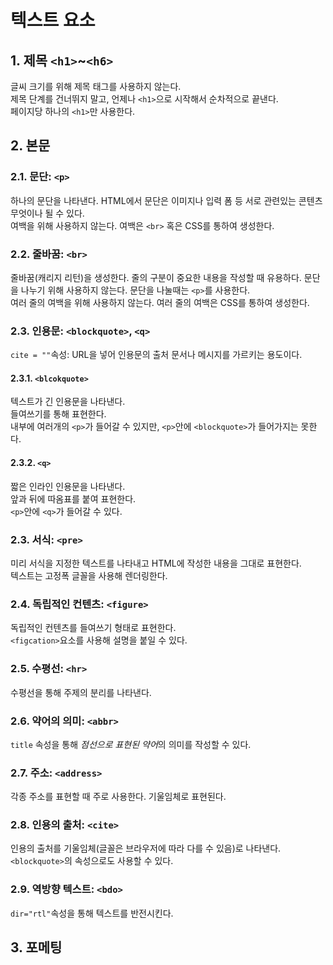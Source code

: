 # 텍스트 요소

## 1. 제목 `<h1>`~`<h6>`

글씨 크기를 위해 제목 태그를 사용하지 않는다.  
제목 단계를 건너뛰지 말고, 언제나 `<h1>`으로 시작해서 순차적으로 끝낸다.  
페이지당 하나의 `<h1>`만 사용한다.

## 2. 본문

### 2.1. 문단: `<p>`

하나의 문단을 나타낸다. HTML에서 문단은 이미지나 입력 폼 등 서로 관련있는 콘텐츠 무엇이나 될 수 있다.  
여백을 위해 사용하지 않는다. 여백은 `<br>` 혹은 CSS를 통하여 생성한다.

### 2.2. 줄바꿈: `<br>`

줄바꿈(캐리지 리턴)을 생성한다. 줄의 구분이 중요한 내용을 작성할 때 유용하다.
문단을 나누기 위해 사용하지 않는다. 문단을 나눌때는 `<p>`를 사용한다.  
여러 줄의 여백을 위해 사용하지 않는다. 여러 줄의 여백은 CSS를 통하여 생성한다.

### 2.3. 인용문: `<blockquote>`, `<q>`

`cite = ""`속성: URL을 넣어 인용문의 출처 문서나 메시지를 가르키는 용도이다.

#### 2.3.1. `<blcokquote>`

텍스트가 긴 인용문을 나타낸다.  
들여쓰기를 통해 표현한다.  
내부에 여러개의 `<p>`가 들어갈 수 있지만, `<p>`안에 `<blockquote>`가 들어가지는 못한다.

#### 2.3.2. `<q>`

짧은 인라인 인용문을 나타낸다.  
앞과 뒤에 따옴표를 붙여 표현한다.  
`<p>`안에 `<q>`가 들어갈 수 있다.

### 2.3. 서식: `<pre>`

미리 서식을 지정한 텍스트를 나타내고 HTML에 작성한 내용을 그대로 표현한다.  
텍스트는 고정폭 글꼴을 사용해 렌더링한다.

### 2.4. 독립적인 컨텐츠: `<figure>`

독립적인 컨텐츠를 들여쓰기 형태로 표현한다.  
`<figcation>`요소를 사용해 설명을 붙일 수 있다.

### 2.5. 수평선: `<hr>`

수평선을 통해 주제의 분리를 나타낸다.

### 2.6. 약어의 의미: `<abbr>`

`title` 속성을 통해 *점선으로 표현된 약어*의 의미를 작성할 수 있다.

### 2.7. 주소: `<address>`

각종 주소를 표현할 때 주로 사용한다. 기울임체로 표현된다.

### 2.8. 인용의 출처: `<cite>`

인용의 출처를 기울임체(글꼴은 브라우저에 따라 다를 수 있음)로 나타낸다.  
`<blockquote>`의 속성으로도 사용할 수 있다.

### 2.9. 역방향 텍스트: `<bdo>`

`dir="rtl"`속성을 통해 텍스트를 반전시킨다.

## 3. 포메팅
